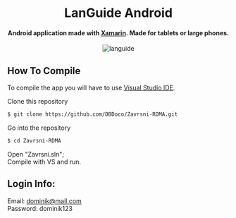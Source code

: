 <h1 align="center">
   LanGuide Android
  <br>
</h1>

<h4 align="center">Android application made with <a href="https://dotnet.microsoft.com/en-us/apps/xamarin" target="_blank">Xamarin</a>. Made for tablets or large phones.</h4>

<p align="center">
  <img src="https://media2.giphy.com/media/FzO7cuZfiNDbL72Srr/giphy.gif?cid=790b7611d2354ff67f4deedff6bc50210d097322cdf79743&rid=giphy.gif&ct=g" alt="languide" />
</p>

## How To Compile

To compile the app you will have to use <a href="https://visualstudio.microsoft.com/" target="_blank">Visual Studio IDE</a>.

Clone this repository
```bash
$ git clone https://github.com/DBDoco/Zavrsni-RDMA.git
```
Go into the repository
```bash
$ cd Zavrsni-RDMA
```
Open "Zavrsni.sln";<br>
Compile with VS and run.

## Login Info:
Email: dominik@mail.com <br>
Password: dominik123
